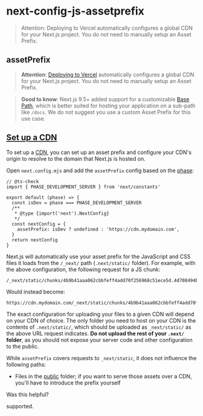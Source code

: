 # next-config-js-assetprefix

> Attention: Deploying to Vercel automatically configures a global CDN for your Next.js project.
You do not need to manually setup an Asset Prefix.



## assetPrefix

> **Attention**: [Deploying to Vercel](/docs/app/getting-started/deploying) automatically configures a global CDN for your Next.js project. You do not need to manually setup an Asset Prefix.

> **Good to know**: Next.js 9.5+ added support for a customizable [Base Path](/docs/app/api-reference/config/next-config-js/basePath), which is better suited for hosting your application on a sub-path like `/docs`. We do not suggest you use a custom Asset Prefix for this use case.

## [Set up a CDN](#set-up-a-cdn)

To set up a [CDN](https://en.wikipedia.org/wiki/Content_delivery_network), you can set up an asset prefix and configure your CDN's origin to resolve to the domain that Next.js is hosted on.

Open `next.config.mjs` and add the `assetPrefix` config based on the [phase](about:/docs/app/api-reference/config/next-config-js#async-configuration):

    // @ts-check
    import { PHASE_DEVELOPMENT_SERVER } from 'next/constants'
     
    export default (phase) => {
      const isDev = phase === PHASE_DEVELOPMENT_SERVER
      /**
       * @type {import('next').NextConfig}
       */
      const nextConfig = {
        assetPrefix: isDev ? undefined : 'https://cdn.mydomain.com',
      }
      return nextConfig
    }

Next.js will automatically use your asset prefix for the JavaScript and CSS files it loads from the `/_next/` path (`.next/static/` folder). For example, with the above configuration, the following request for a JS chunk:

    /_next/static/chunks/4b9b41aaa062cbbfeff4add70f256968c51ece5d.4d708494b3aed70c04f0.js
    

Would instead become:

    https://cdn.mydomain.com/_next/static/chunks/4b9b41aaa062cbbfeff4add70f256968c51ece5d.4d708494b3aed70c04f0.js
    

The exact configuration for uploading your files to a given CDN will depend on your CDN of choice. The only folder you need to host on your CDN is the contents of `.next/static/`, which should be uploaded as `_next/static/` as the above URL request indicates. **Do not upload the rest of your `.next/` folder**, as you should not expose your server code and other configuration to the public.

While `assetPrefix` covers requests to `_next/static`, it does not influence the following paths:

*   Files in the [public](/docs/app/api-reference/file-conventions/public-folder) folder; if you want to serve those assets over a CDN, you'll have to introduce the prefix yourself

Was this helpful?

supported.

